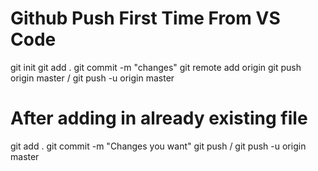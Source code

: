 # Github Push First Time From VS Code
git init
git add .
git commit -m "changes"
git remote add origin <your url>
git push origin master / git push -u origin master 

# After adding in already existing file
git add .
git commit -m "Changes you want"
git push / git push -u origin master
